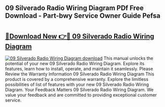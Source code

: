 ## 09 Silverado Radio Wiring Diagram PDf Free Download - Part-bwy Service Owner Guide Pefsa

# <h2><a href="http://dfms3bg.blite.top/?on=09+Silverado+Radio+Wiring+Diagram">🔗Download New 👉🔴 09 Silverado Radio Wiring Diagram</a></h2>

[![09 Silverado Radio Wiring Diagram download](https://i.imgur.com/lujVjoI.png)](http://dfms3bg.blite.top/?on=09+Silverado+Radio+Wiring+Diagram)
This manual unlocks the potential of your new 09 Silverado Radio Wiring Diagram. Explore its features, learn how to install, operate, and maintain it seamlessly. Please Review the Warranty Information 09 Silverado Radio Wiring Diagram This product is covered by a comprehensive warranty. Explore the limitless possibilities of list of features with your new 09 Silverado Radio Wiring Diagram. Your Feedback Matters 09 Silverado Radio Wiring Diagram. We value your feedback and are committed to providing exceptional customer service.
